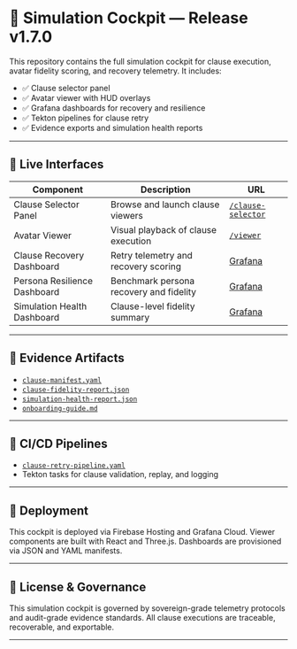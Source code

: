# 🧭 Simulation Cockpit — Release v1.7.0

This repository contains the full simulation cockpit for clause execution, avatar fidelity scoring, and recovery telemetry. It includes:

- ✅ Clause selector panel
- ✅ Avatar viewer with HUD overlays
- ✅ Grafana dashboards for recovery and resilience
- ✅ Tekton pipelines for clause retry
- ✅ Evidence exports and simulation health reports

---

## 🔹 Live Interfaces

| Component              | Description                                                  | URL |
|------------------------|--------------------------------------------------------------|-----|
| Clause Selector Panel  | Browse and launch clause viewers                             | [`/clause-selector`](https://simulation-cockpit.web.app/clause-selector) |
| Avatar Viewer          | Visual playback of clause execution                          | [`/viewer`](https://simulation-cockpit.web.app/viewer) |
| Clause Recovery Dashboard | Retry telemetry and recovery scoring                     | [Grafana](https://grafana.sim-cockpit.io/d/clause-recovery) |
| Persona Resilience Dashboard | Benchmark persona recovery and fidelity             | [Grafana](https://grafana.sim-cockpit.io/d/persona-resilience) |
| Simulation Health Dashboard | Clause-level fidelity summary                         | [Grafana](https://grafana.sim-cockpit.io/d/simulation-health) |

---

## 🔹 Evidence Artifacts

- [`clause-manifest.yaml`](dispatch/clause-manifest.yaml)
- [`clause-fidelity-report.json`](evidence/export/clause-fidelity-report.json)
- [`simulation-health-report.json`](evidence/export/simulation-health-report.json)
- [`onboarding-guide.md`](docs/onboarding-guide.md)

---

## 🔹 CI/CD Pipelines

- [`clause-retry-pipeline.yaml`](ci_cd/tekton/clause-retry-pipeline.yaml)
- Tekton tasks for clause validation, replay, and logging

---

## 🔹 Deployment

This cockpit is deployed via Firebase Hosting and Grafana Cloud. Viewer components are built with React and Three.js. Dashboards are provisioned via JSON and YAML manifests.

---

## 🔹 License & Governance

This simulation cockpit is governed by sovereign-grade telemetry protocols and audit-grade evidence standards. All clause executions are traceable, recoverable, and exportable.

---